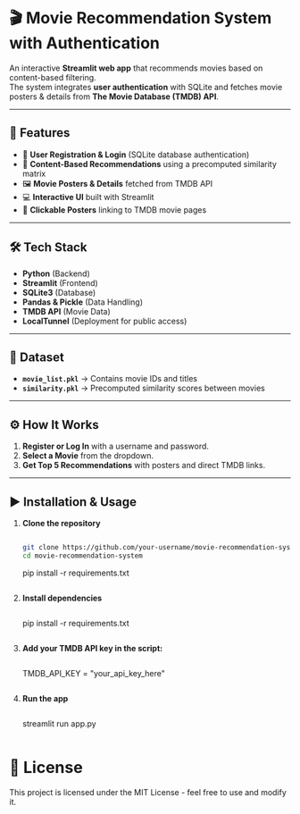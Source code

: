 # 🎬 Movie Recommendation System with Authentication

An interactive **Streamlit web app** that recommends movies based on content-based filtering.  
The system integrates **user authentication** with SQLite and fetches movie posters & details from **The Movie Database (TMDB) API**.

---

## 🚀 Features
- 🔑 **User Registration & Login** (SQLite database authentication)
- 🎯 **Content-Based Recommendations** using a precomputed similarity matrix
- 🖼 **Movie Posters & Details** fetched from TMDB API
- 💻 **Interactive UI** built with Streamlit
- 🔗 **Clickable Posters** linking to TMDB movie pages

---

## 🛠 Tech Stack
- **Python** (Backend)
- **Streamlit** (Frontend)
- **SQLite3** (Database)
- **Pandas & Pickle** (Data Handling)
- **TMDB API** (Movie Data)
- **LocalTunnel** (Deployment for public access)

---

## 📂 Dataset
- **`movie_list.pkl`** → Contains movie IDs and titles
- **`similarity.pkl`** → Precomputed similarity scores between movies

---

## ⚙️ How It Works
1. **Register or Log In** with a username and password.
2. **Select a Movie** from the dropdown.
3. **Get Top 5 Recommendations** with posters and direct TMDB links.

---

## ▶️ Installation & Usage

1. **Clone the repository**
   ```bash
   
   git clone https://github.com/your-username/movie-recommendation-system.git
   cd movie-recommendation-system
   ```
   pip install -r requirements.txt
   ```

2. **Install dependencies**
   ```bash
   ```
   pip install -r requirements.txt
   ```

3. **Add your TMDB API key in the script:**
   ```bash
   ```
   TMDB_API_KEY = "your_api_key_here"
   ```

4. **Run the app**
   ```bash
   ```
   streamlit run app.py
   ```

# 📜 License
This project is licensed under the MIT License - feel free to use and modify it.
